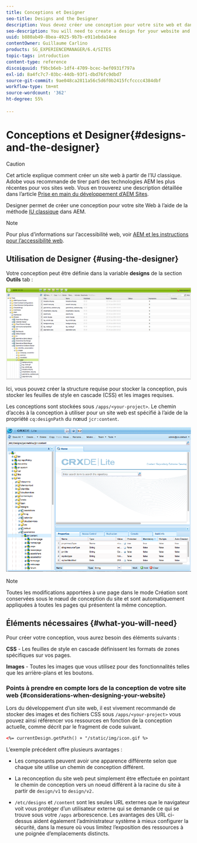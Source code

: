 ```yaml
---
title: Conceptions et Designer
seo-title: Designs and the Designer
description: Vous devez créer une conception pour votre site web et dans AEM. Pour ce faire, vous allez utiliser le Designer.
seo-description: You will need to create a design for your website and in AEM, you do so by using the Designer
uuid: b880ab49-8bea-4925-9b7b-e911ebda14ee
contentOwner: Guillaume Carlino
products: SG_EXPERIENCEMANAGER/6.4/SITES
topic-tags: introduction
content-type: reference
discoiquuid: f9bcb6eb-1df4-4709-bcec-bef0931f797a
exl-id: 8a4fc7c7-03bc-44db-93f1-dbd76fc9dbd7
source-git-commit: 9ae048ca2811a56c5d6f0b2415fcfcccc4384dbf
workflow-type: tm+mt
source-wordcount: '362'
ht-degree: 55%

---
```


# Conceptions et Designer{#designs-and-the-designer}

>[!CAUTION]
>
>Cet article explique comment créer un site web à partir de l’IU classique. Adobe vous recommande de tirer parti des technologies AEM les plus récentes pour vos sites web. Vous en trouverez une description détaillée dans l’article [Prise en main du développement d’AEM Sites](/help/sites-developing/getting-started.md).

Designer permet de créer une conception pour votre site Web à l’aide de la méthode [IU classique](/help/release-notes/touch-ui-features-status.md) dans AEM.

>[!NOTE]
>
>Pour plus d’informations sur l’accessibilité web, voir [AEM et les instructions pour l’accessibilité web](/help/managing/web-accessibility.md).

## Utilisation de Designer {#using-the-designer}

Votre conception peut être définie dans la variable **designs** de la section **Outils** tab :

![screen_shot_2012-02-01at30237pm](assets/screen_shot_2012-02-01at30237pm.png)

Ici, vous pouvez créer la structure requise pour stocker la conception, puis stocker les feuilles de style en cascade (CSS) et les images requises.

Les conceptions sont stockées sous `/apps/<your-project>`. Le chemin d’accès à la conception à utiliser pour un site web est spécifié à l’aide de la propriété `cq:designPath` du nœud `jcr:content`.

![chlimage_1-74](assets/chlimage_1-74.png)

>[!NOTE]
>
>Toutes les modifications apportées à une page dans le mode Création sont conservées sous le nœud de conception du site et sont automatiquement appliquées à toutes les pages qui présentent la même conception.

## Éléments nécessaires {#what-you-will-need}

Pour créer votre conception, vous aurez besoin des éléments suivants :

**CSS** - Les feuilles de style en cascade définissent les formats de zones spécifiques sur vos pages.

**Images** - Toutes les images que vous utilisez pour des fonctionnalités telles que les arrière-plans et les boutons.

### Points à prendre en compte lors de la conception de votre site web {#considerations-when-designing-your-website}

Lors du développement d’un site web, il est vivement recommandé de stocker des images et des fichiers CSS sous `/apps/<your-project>` vous pouvez ainsi référencer vos ressources en fonction de la conception actuelle, comme décrit par le fragment de code suivant.

```xml
<%= currentDesign.getPath() + "/static/img/icon.gif %>
```

L’exemple précédent offre plusieurs avantages :

* Les composants peuvent avoir une apparence différente selon que chaque site utilise un chemin de conception différent.
* La reconception du site web peut simplement être effectuée en pointant le chemin de conception vers un noeud différent à la racine du site à partir de `design/v1` to `design/v2.`

* `/etc/designs` et `/content` sont les seules URL externes que le navigateur voit vous protéger d’un utilisateur externe qui se demande ce qui se trouve sous votre `/apps` arborescence. Les avantages des URL ci-dessus aident également l’administrateur système à mieux configurer la sécurité, dans la mesure où vous limitez l’exposition des ressources à une poignée d’emplacements distincts.
